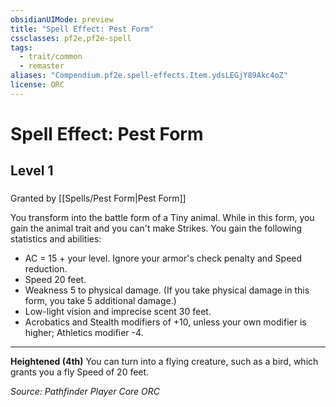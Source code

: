 ```yaml
---
obsidianUIMode: preview
title: "Spell Effect: Pest Form"
cssclasses: pf2e,pf2e-spell
tags:
  - trait/common
  - remaster
aliases: "Compendium.pf2e.spell-effects.Item.ydsLEGjY89Akc4oZ"
license: ORC
---
```

# Spell Effect: Pest Form
## Level 1
### 






Granted by [[Spells/Pest Form|Pest Form]]

You transform into the battle form of a Tiny animal. While in this form, you gain the animal trait and you can't make Strikes. You gain the following statistics and abilities:

*   AC = 15 + your level. Ignore your armor's check penalty and Speed reduction.
*   Speed 20 feet.
*   Weakness 5 to physical damage. (If you take physical damage in this form, you take 5 additional damage.)
*   Low-light vision and imprecise scent 30 feet.
*   Acrobatics and Stealth modifiers of +10, unless your own modifier is higher; Athletics modifier -4.

* * *

**Heightened (4th)** You can turn into a flying creature, such as a bird, which grants you a fly Speed of 20 feet.

*Source: Pathfinder Player Core*
*ORC*